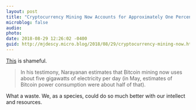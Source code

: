 ```yaml
---
layout: post
title: "Cryptocurrency Mining Now Accounts for Approximately One Percent of the World’s Energy Consumption"
microblog: false
audio: 
photo: 
date: 2018-08-29 12:26:02 -0400
guid: http://mjdescy.micro.blog/2018/08/29/cryptocurrency-mining-now.html
---
```


[This](https://theoutline.com/post/6047/bitcoin-mining-accounts-for-almost-one-percent-of-the-worlds-energy-consumption) is shameful. 

> In his testimony, Narayanan estimates that Bitcoin mining now uses about five gigawatts of electricity per day (in May, estimates of Bitcoin power consumption were about half of that).

What a waste. We, as a species, could do so much better with our intellect and resources.
